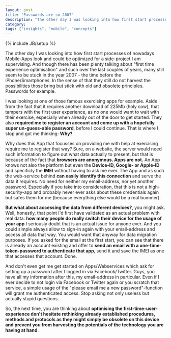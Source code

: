 ```yaml
---
layout: post
title: "Passwords are so 2007"
description: "The other day I was looking into how first start processes of nowadays Mobile-Apps look and could be optimized for a side-project I am supervising. And though there has been plenty talking about \"first time experience optimisation\" and such over the last couples of years, many still seem to be stuck in the year 2007 - the time before the iPhone/Smartphones. In the sense of that they still do not harvest the possibilities those bring but stick with old and obsolete principles. Passwords for example."
category: 
tags: ["insights", "mobile", "concepts"]
---
```

{% include JB/setup %}

The other day I was looking into how first start processes of nowadays Mobile-Apps look and could be optimized for a side-project I am supervising. And though there has been plenty talking about "first time experience optimisation" and such over the last couples of years, many still seem to be stuck in the year 2007 - the time before the iPhone/Smartphones. In the sense of that they still do not harvest the possibilities those bring but stick with old and obsolete principles. Passwords for example.

I was looking at one of those famous exercising apps for example. Aside from the fact that it requires another download of 225Mb (holy cow), that tampers with the first user experience, as no one would want to wait with their exercise, especially when already out of the door to get started. They also **required me to register an account and come up with a hopefully super un-guess-able password**, before I could continue. That is where I stop and got me thinking: **Why?**

Why does this App that focusses on providing me with help at exercising require me to register that way? Sure, on a website, the server would need such information to figure out what data actually to present, but that is because of the fact that **browsers are anonymous. Apps are not.** An App knows not also the platform but even the **Device-ID, Google- or Apple-ID** and specificly the **IMEI** without having to ask me ever. The App and as such the web-service behind **can easily identify this connection** and serve the data it requires. No need for neither my email-address, nor yet another password. Especially if you take into consideration, that this is not a high-security-app and probably never ever asks about these credentials again but safes them for me (because everything else would be a real bummer).

**But what about accessing the data from different devices?**, you might ask. Well, honestly, that point I'd first have validated as an actual problem with real data: **how many people do really switch their device for the usage of your app** I seriously doubt that is an actual issue for anyone ever. And you could simple always allow to sign-in again with your email-address and access all data that way. You would want that anyway for data migration purposes. If you asked for the email at the first start, you can see that there is already an account existing and offer to **send an email with a one-time-token-password to authenticate that app**, send it and save the IMEI as one that accesses that account. Done.

And don't even get me get started on Apps/Webservices which ask for setting up a password after I logged in via Facebook/Twitter. Guys, you have all my information after this, my email-address in particular. Even if I ever decide to not login via Facebook or Twitter again or you scratch that service, a simple usage of the "please email me a new password"-function will grant me authenticated access. Stop asking not only useless but actually stupid questions.

So, the next time, you are thinking about **optimising the first-time-user-experience don't hesitate rethinking already established procedures, methods and protocols as they might simply be obsolete on this device and prevent you from harvesting the potentials of the technology you are having at hand**. 
